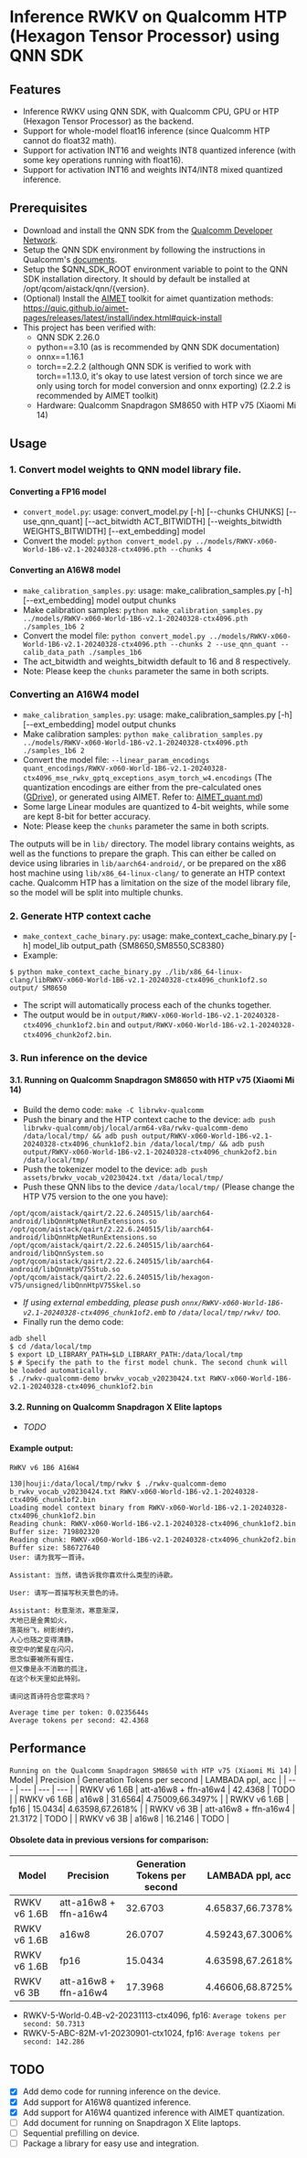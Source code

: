 # Inference RWKV on Qualcomm HTP (Hexagon Tensor Processor) using QNN SDK
## Features
- Inference RWKV using QNN SDK, with Qualcomm CPU, GPU or HTP (Hexagon Tensor Processor) as the backend.
- Support for whole-model float16 inference (since Qualcomm HTP cannot do float32 math).
- Support for activation INT16 and weights INT8 quantized inference (with some key operations running with float16).
- Support for activation INT16 and weights INT4/INT8 mixed quantized inference.

## Prerequisites
- Download and install the QNN SDK from the [Qualcomm Developer Network](https://developer.qualcomm.com/software/qualcomm-ai-engine-direct-sdk).
- Setup the QNN SDK environment by following the instructions in Qualcomm's [documents](https://docs.qualcomm.com/bundle/publicresource/topics/80-63442-50/introduction.html).
- Setup the $QNN_SDK_ROOT environment variable to point to the QNN SDK installation directory. It should by default be installed at /opt/qcom/aistack/qnn/{version}.
- (Optional) Install the [AIMET](https://github.com/quic/aimet) toolkit for aimet quantization methods: https://quic.github.io/aimet-pages/releases/latest/install/index.html#quick-install
- This project has been verified with:
    - QNN SDK 2.26.0
    - python==3.10 (as is recommended by QNN SDK documentation)
    - onnx==1.16.1
    - torch==2.2.2 (although QNN SDK is verified to work with torch==1.13.0, it's okay to use latest version of torch since we are only using torch for model conversion and onnx exporting) (2.2.2 is recommended by AIMET toolkit)
    - Hardware: Qualcomm Snapdragon SM8650 with HTP v75 (Xiaomi Mi 14)

## Usage
### 1. Convert model weights to QNN model library file.

#### Converting a FP16 model
- `convert_model.py`: usage: convert_model.py [-h] [--chunks CHUNKS] [--use_qnn_quant] [--act_bitwidth ACT_BITWIDTH] [--weights_bitwidth WEIGHTS_BITWIDTH] [--ext_embedding] model
- Convert the model: `python convert_model.py ../models/RWKV-x060-World-1B6-v2.1-20240328-ctx4096.pth --chunks 4`

#### Converting an A16W8 model
- `make_calibration_samples.py`: usage: make_calibration_samples.py [-h] [--ext_embedding] model output chunks
- Make calibration samples: `python make_calibration_samples.py ../models/RWKV-x060-World-1B6-v2.1-20240328-ctx4096.pth ./samples_1b6 2`
- Convert the model file: `python convert_model.py ../models/RWKV-x060-World-1B6-v2.1-20240328-ctx4096.pth --chunks 2 --use_qnn_quant --calib_data_path ./samples_1b6`
- The act_bitwidth and weights_bitwidth default to 16 and 8 respectively.
- Note: Please keep the `chunks` parameter the same in both scripts.

### Converting an A16W4 model
- `make_calibration_samples.py`: usage: make_calibration_samples.py [-h] [--ext_embedding] model output chunks
- Make calibration samples: `python make_calibration_samples.py ../models/RWKV-x060-World-1B6-v2.1-20240328-ctx4096.pth ./samples_1b6 2`
- Convert the model file: `--linear_param_encodings quant_encodings/RWKV-x060-World-1B6-v2.1-20240328-ctx4096_mse_rwkv_gptq_exceptions_asym_torch_w4.encodings` (The quantization encodings are either from the pre-calculated ones ([GDrive](https://drive.google.com/drive/folders/1IXp6FwdiZjV4fn8HXRUoGHM91WzvEwqj?usp=drive_link)), or generated using AIMET. Refer to: [AIMET_quant.md](docs/AIMET_quant.md))
- Some large Linear modules are quantized to 4-bit weights, while some are kept 8-bit for better accuracy.
- Note: Please keep the `chunks` parameter the same in both scripts.

The outputs will be in ``lib/`` directory. The model library contains weights, as well as the functions to prepare the graph. This can either be called on device using libraries in ``lib/aarch64-android/``, or be prepared on the x86 host machine using ``lib/x86_64-linux-clang/`` to generate an HTP context cache. Qualcomm HTP has a limitation on the size of the model library file, so the model will be split into multiple chunks.

### 2. Generate HTP context cache
- `make_context_cache_binary.py`: usage: make_context_cache_binary.py [-h] model_lib output_path {SM8650,SM8550,SC8380}
- Example:
```
$ python make_context_cache_binary.py ./lib/x86_64-linux-clang/libRWKV-x060-World-1B6-v2.1-20240328-ctx4096_chunk1of2.so output/ SM8650
```
- The script will automatically process each of the chunks together.
- The output would be in ``output/RWKV-x060-World-1B6-v2.1-20240328-ctx4096_chunk1of2.bin`` and ``output/RWKV-x060-World-1B6-v2.1-20240328-ctx4096_chunk2of2.bin``.

### 3. Run inference on the device
#### 3.1. Running on Qualcomm Snapdragon SM8650 with HTP v75 (Xiaomi Mi 14)
- Build the demo code: ``make -C librwkv-qualcomm``
- Push the binary and the HTP context cache to the device: ``adb push librwkv-qualcomm/obj/local/arm64-v8a/rwkv-qualcomm-demo /data/local/tmp/ && adb push output/RWKV-x060-World-1B6-v2.1-20240328-ctx4096_chunk1of2.bin /data/local/tmp/ && adb push output/RWKV-x060-World-1B6-v2.1-20240328-ctx4096_chunk2of2.bin /data/local/tmp/``
- Push the tokenizer model to the device: ``adb push assets/brwkv_vocab_v20230424.txt /data/local/tmp/``
- Push these QNN libs to the device `/data/local/tmp/` (Please change the HTP V75 version to the one you have):
```/opt/qcom/aistack/qairt/2.22.6.240515/lib/aarch64-android/libQnnHtp.so
/opt/qcom/aistack/qairt/2.22.6.240515/lib/aarch64-android/libQnnHtpNetRunExtensions.so
/opt/qcom/aistack/qairt/2.22.6.240515/lib/aarch64-android/libQnnHtpNetRunExtensions.so
/opt/qcom/aistack/qairt/2.22.6.240515/lib/aarch64-android/libQnnSystem.so
/opt/qcom/aistack/qairt/2.22.6.240515/lib/aarch64-android/libQnnHtpV75Stub.so
/opt/qcom/aistack/qairt/2.22.6.240515/lib/hexagon-v75/unsigned/libQnnHtpV75Skel.so
```
- *If using external embedding, please push `onnx/RWKV-x060-World-1B6-v2.1-20240328-ctx4096_chunk1of2.emb` to `/data/local/tmp/rwkv/` too.*
- Finally run the demo code:
```
adb shell
$ cd /data/local/tmp
$ export LD_LIBRARY_PATH=$LD_LIBRARY_PATH:/data/local/tmp
$ # Specify the path to the first model chunk. The second chunk will be loaded automatically.
$ ./rwkv-qualcomm-demo brwkv_vocab_v20230424.txt RWKV-x060-World-1B6-v2.1-20240328-ctx4096_chunk1of2.bin
```
#### 3.2. Running on Qualcomm Snapdragon X Elite laptops
- *TODO*

#### Example output:
``RWKV v6 1B6 A16W4``
```
130|houji:/data/local/tmp/rwkv $ ./rwkv-qualcomm-demo b_rwkv_vocab_v20230424.txt RWKV-x060-World-1B6-v2.1-20240328-ctx4096_chunk1of2.bin
Loading model context binary from RWKV-x060-World-1B6-v2.1-20240328-ctx4096_chunk1of2.bin
Reading chunk: RWKV-x060-World-1B6-v2.1-20240328-ctx4096_chunk1of2.bin
Buffer size: 719802320
Reading chunk: RWKV-x060-World-1B6-v2.1-20240328-ctx4096_chunk2of2.bin
Buffer size: 586727640
User: 请为我写一首诗。

Assistant: 当然，请告诉我你喜欢什么类型的诗歌。

User: 请写一首描写秋天景色的诗。

Assistant: 秋意渐浓，寒意渐深，
大地已是金黄如火，
落英纷飞，树影绰约，
人心也随之变得清静。
夜空中的繁星在闪闪，
思念似要被所有握住，
但又像是永不消散的孤注，
在这个秋天里如此特别。

请问这首诗符合您需求吗？

Average time per token: 0.0235644s
Average tokens per second: 42.4368
```

## Performance
```Running on the Qualcomm Snapdragon SM8650 with HTP v75 (Xiaomi Mi 14)```
| Model | Precision | Generation Tokens per second | LAMBADA ppl, acc |
| --- | --- | --- | --- |
| RWKV v6 1.6B | att-a16w8 + ffn-a16w4 | 42.4368 | TODO |
| RWKV v6 1.6B | a16w8 | 31.6564| 4.75009,66.3497% |
| RWKV v6 1.6B | fp16 | 15.0434| 4.63598,67.2618% |
| RWKV v6 3B   | att-a16w8 + ffn-a16w4 | 21.3172 | TODO |
| RWKV v6 3B   | a16w8 | 16.2146 | TODO |

#### Obsolete data in previous versions for comparison:
| Model | Precision | Generation Tokens per second | LAMBADA ppl, acc |
| --- | --- | --- | --- |
| RWKV v6 1.6B | att-a16w8 + ffn-a16w4 | 32.6703| 4.65837,66.7378% |
| RWKV v6 1.6B | a16w8 | 26.0707| 4.59243,67.3006% |
| RWKV v6 1.6B | fp16 | 15.0434| 4.63598,67.2618% |
| RWKV v6 3B   | att-a16w8 + ffn-a16w4 | 17.3968 | 4.46606,68.8725% |
- RWKV-5-World-0.4B-v2-20231113-ctx4096, fp16: ```Average tokens per second: 50.7313```
- RWKV-5-ABC-82M-v1-20230901-ctx1024, fp16: ```Average tokens per second: 142.286```

## TODO
- [x] Add demo code for running inference on the device.
- [x] Add support for A16W8 quantized inference.
- [x] Add support for A16W4 quantized inference with AIMET quantization.
- [ ] Add document for running on Snapdragon X Elite laptops.
- [ ] Sequential prefilling on device.
- [ ] Package a library for easy use and integration.
